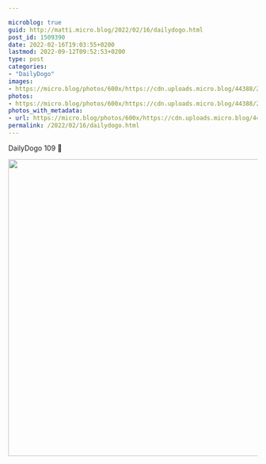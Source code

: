 ```yaml
---

microblog: true
guid: http://matti.micro.blog/2022/02/16/dailydogo.html
post_id: 1509390
date: 2022-02-16T19:03:55+0200
lastmod: 2022-09-12T09:52:53+0200
type: post
categories:
- "DailyDogo"
images:
- https://micro.blog/photos/600x/https://cdn.uploads.micro.blog/44388/2022/b7788abc46.jpg
photos:
- https://micro.blog/photos/600x/https://cdn.uploads.micro.blog/44388/2022/b7788abc46.jpg
photos_with_metadata:
- url: https://micro.blog/photos/600x/https://cdn.uploads.micro.blog/44388/2022/b7788abc46.jpg
permalink: /2022/02/16/dailydogo.html
---
```

DailyDogo 109 🐶

<img src="https://micro.blog/photos/600x/https://blog.martin-haehnel.de/uploads/2022/b7788abc46.jpg" width="600" height="600" alt="" />
